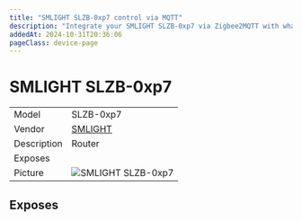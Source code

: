```yaml
---
title: "SMLIGHT SLZB-0xp7 control via MQTT"
description: "Integrate your SMLIGHT SLZB-0xp7 via Zigbee2MQTT with whatever smart home infrastructure you are using without the vendor's bridge or gateway."
addedAt: 2024-10-31T20:36:06
pageClass: device-page
---
```


<!-- !!!! -->
<!-- ATTENTION: This file is auto-generated through docgen! -->
<!-- You can only edit the "Notes"-Section between the two comment lines "Notes BEGIN" and "Notes END". -->
<!-- Do not use h1 or h2 heading within "## Notes"-Section. -->
<!-- !!!! -->

# SMLIGHT SLZB-0xp7

|     |     |
|-----|-----|
| Model | SLZB-0xp7  |
| Vendor  | [SMLIGHT](/supported-devices/#v=SMLIGHT)  |
| Description | Router |
| Exposes |  |
| Picture | ![SMLIGHT SLZB-0xp7](https://www.zigbee2mqtt.io/images/devices/SLZB-0xp7.png) |


<!-- Notes BEGIN: You can edit here. Add "## Notes" headline if not already present. -->


<!-- Notes END: Do not edit below this line -->




## Exposes



